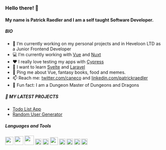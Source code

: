 ### Hello there! 👋

#### My name is Patrick Raedler and I am a self taught Software Developer.

##### BIO
- :office: I’m currently working on my personal projects and in Heveloon LTD as a Junior Frontend Developer
- :computer: I’m currently working with [Vue](https://vuejs.org/) and [Nuxt](https://v3.nuxtjs.org/)
- :hearts: I really love testing my apps with [Cypress](https://www.cypress.io/)
- 🌱 I want to learn [Svelte](https://svelte.dev/) and [Laravel](https://laravel.com/)
- 💬 Ping me about Vue, fantasy books, food and memes.
- :mailbox: Reach me: [twitter.com/caneco](https://twitter.com/caneco) and [linkedin.com/patrickraedler](https://www.linkedin.com/in/patrickraedler/)
- :game_die: Fun fact: I am a Dungeon Master of Dungeons and Dragons

##### 📕 MY LATEST PROJECTS
- <a href="https://readpato.github.io/vue-todo-list/">Todo List App</a>
- <a href="https://readpato.github.io/random-user-generator/">Random User Generator</a>

##### Languages and Tools 
<p align="left">
  <img src="https://cdn.jsdelivr.net/gh/devicons/devicon/icons/javascript/javascript-original.svg" height="26" width="26"/>
  <img src="https://cdn.jsdelivr.net/gh/devicons/devicon/icons/typescript/typescript-original.svg" height="28" width="28" />
  <img src="https://cdn.jsdelivr.net/gh/devicons/devicon/icons/vuejs/vuejs-original.svg" height="30" width="30" />
  <img src="https://cdn.jsdelivr.net/gh/devicons/devicon/icons/nuxtjs/nuxtjs-original.svg" height="20" width="20" />
  <img src="https://cdn.jsdelivr.net/gh/devicons/devicon/icons/html5/html5-original.svg" height="20" width="20" />
  <img src="https://cdn.jsdelivr.net/gh/devicons/devicon/icons/css3/css3-original.svg" height="25" width="25" />
  <img src="https://cdn.jsdelivr.net/gh/devicons/devicon/icons/tailwindcss/tailwindcss-plain.svg" height="20" width="20" />
  <img src="https://cdn.jsdelivr.net/gh/devicons/devicon/icons/sass/sass-original.svg" height="20" width="20" />
  <img src="https://cdn.jsdelivr.net/gh/devicons/devicon/icons/bootstrap/bootstrap-plain.svg" height="20" width="20" />
  <img src="https://cdn.jsdelivr.net/gh/devicons/devicon/icons/bash/bash-original.svg" height="20" width="20" />
</p>
